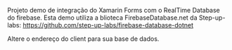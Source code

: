 Projeto demo de integração do Xamarin Forms com o RealTime Database do firebase.
Esta demo utiliza a blioteca FirebaseDatabase.net da Step-up-labs: https://github.com/step-up-labs/firebase-database-dotnet  

Altere o endereço do client para sua base de dados. 
